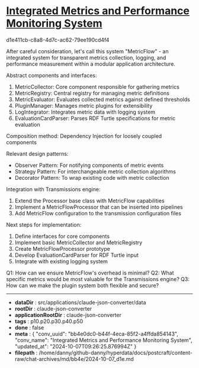 # [Integrated Metrics and Performance Monitoring System](https://claude.ai/chat/bb4e0dc0-b44f-4eca-85f2-a4ffda854143)

d1e411cb-c8a8-4d7c-ac62-79ee190cd4f4

 After careful consideration, let's call this system "MetricFlow" - an integrated system for transparent metrics collection, logging, and performance measurement within a modular application architecture.

Abstract components and interfaces:

1. MetricCollector: Core component responsible for gathering metrics
2. MetricRegistry: Central registry for managing metric definitions
3. MetricEvaluator: Evaluates collected metrics against defined thresholds
4. PluginManager: Manages metric plugins for extensibility
5. LogIntegrator: Integrates metric data with logging system
6. EvaluationCardParser: Parses RDF Turtle specifications for metric evaluation

Composition method: Dependency Injection for loosely coupled components

Relevant design patterns:
- Observer Pattern: For notifying components of metric events
- Strategy Pattern: For interchangeable metric collection algorithms
- Decorator Pattern: To wrap existing code with metric collection

Integration with Transmissions engine:

1. Extend the Processor base class with MetricFlow capabilities
2. Implement a MetricFlowProcessor that can be inserted into pipelines
3. Add MetricFlow configuration to the transmission configuration files

Next steps for implementation:

1. Define interfaces for core components
2. Implement basic MetricCollector and MetricRegistry
3. Create MetricFlowProcessor prototype
4. Develop EvaluationCardParser for RDF Turtle input
5. Integrate with existing logging system

Q1: How can we ensure MetricFlow's overhead is minimal?
Q2: What specific metrics would be most valuable for the Transmissions engine?
Q3: How can we make the plugin system both flexible and secure?

---

* **dataDir** : src/applications/claude-json-converter/data
* **rootDir** : claude-json-converter
* **applicationRootDir** : claude-json-converter
* **tags** : p10.p20.p30.p40.p50
* **done** : false
* **meta** : {
  "conv_uuid": "bb4e0dc0-b44f-4eca-85f2-a4ffda854143",
  "conv_name": "Integrated Metrics and Performance Monitoring System",
  "updated_at": "2024-10-07T09:26:25.876994Z"
}
* **filepath** : /home/danny/github-danny/hyperdata/docs/postcraft/content-raw/chat-archives/md/bb4e/2024-10-07_d1e.md